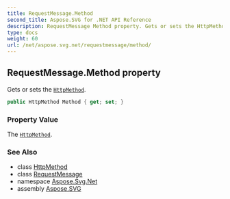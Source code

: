 ```yaml
---
title: RequestMessage.Method
second_title: Aspose.SVG for .NET API Reference
description: RequestMessage Method property. Gets or sets the HttpMethod
type: docs
weight: 60
url: /net/aspose.svg.net/requestmessage/method/
---
```

## RequestMessage.Method property

Gets or sets the [`HttpMethod`](../../httpmethod/).

```csharp
public HttpMethod Method { get; set; }
```

### Property Value

The [`HttpMethod`](../../httpmethod/).

### See Also

* class [HttpMethod](../../httpmethod/)
* class [RequestMessage](../)
* namespace [Aspose.Svg.Net](../../../aspose.svg.net/)
* assembly [Aspose.SVG](../../../)

